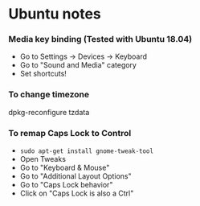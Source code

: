 # Ubuntu notes

### Media key binding (Tested with Ubuntu 18.04)
- Go to Settings -> Devices -> Keyboard
- Go to "Sound and Media" category
- Set shortcuts!

### To change timezone
dpkg-reconfigure tzdata

### To remap Caps Lock to Control
- `sudo apt-get install gnome-tweak-tool`
- Open Tweaks
- Go to "Keyboard & Mouse"
- Go to "Additional Layout Options"
- Go to "Caps Lock behavior"
- Click on "Caps Lock is also a Ctrl"
